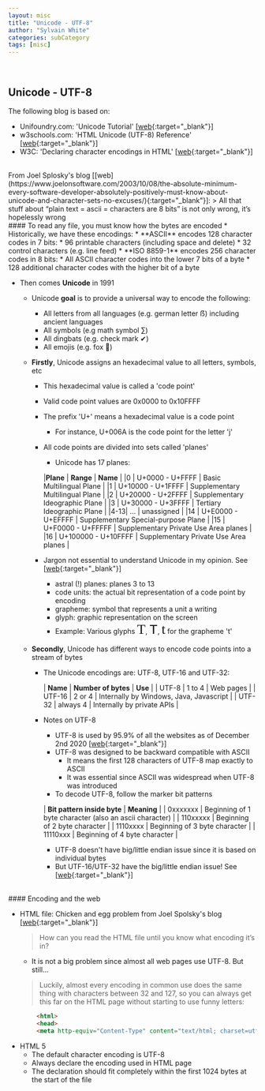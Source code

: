 ```yaml
---
layout: misc
title: "Unicode - UTF-8"
author: "Sylvain White"
categories: subCategory
tags: [misc]
---
```


<br/>

## Unicode - UTF-8

The following blog is based on:
* Unifoundry.com: 'Unicode Tutorial' [[web](http://www.unifoundry.com/unicode-tutorial.html){:target="_blank"}]
* w3schools.com: 'HTML Unicode (UTF-8) Reference' [[web](https://www.w3schools.com/charsets/ref_html_utf8.asp){:target="_blank"}]
* W3C: 'Declaring character encodings in HTML' [[web](https://www.w3.org/International/questions/qa-html-encoding-declarations){:target="_blank"}]

<br/>
From Joel Splosky's blog [[web](https://www.joelonsoftware.com/2003/10/08/the-absolute-minimum-every-software-developer-absolutely-positively-must-know-about-unicode-and-character-sets-no-excuses/){:target="_blank"}]:
> All that stuff about “plain text = ascii = characters are 8 bits” is not only wrong, it’s hopelessly wrong

<br/>
#### To read any file, you must know how the bytes are encoded
* Historically, we have these encodings:
    * **ASCII** encodes 128 character codes in 7 bits:
        * 96 printable characters (including space and delete) 
        * 32 control characters (e.g. line feed)
    * **ISO 8859-1** encodes 256 character codes in 8 bits:
        * All ASCII character codes into the lower 7 bits of a byte
        * 128 additional character codes with the higher bit of a byte

* Then comes **Unicode** in 1991
    * Unicode **goal** is to provide a universal way to encode the following:
        * All letters from all languages (e.g. german letter &#7838;) including ancient languages
        * All symbols (e.g math symbol &#8721;)
        * All dingbats (e.g. check mark &#10004;)
        * All emojis (e.g. fox &#128054;)
    * **Firstly**, Unicode assigns an hexadecimal value to all letters, symbols, etc
        * This hexadecimal value is called a 'code point' 
        * Valid code point values are 0x0000 to 0x10FFFF
        * The prefix 'U+' means a hexadecimal value is a code point
            * For instance, U+006A is the code point for the letter 'j'
        * All code points are divided into sets called 'planes'
            * Unicode has 17 planes:

            |**Plane** | **Range** | **Name** |
            |0	| U+0000 - U+FFFF | Basic Multilingual Plane |
            |1  | U+10000 - U+1FFFF | Supplementary Multilingual Plane |
            |2	| U+20000 - U+2FFFF | Supplementary Ideographic Plane |
            |3	| U+30000 - U+3FFFF | Tertiary Ideographic Plane |
            |4-13| … | unassigned |
            |14	| U+E0000 - U+EFFFF | Supplement­ary Special-purpose Plane | 
            |15	| U+F0000 - U+FFFFF | Supplement­ary Private Use Area planes |
            |16	| U+100000 - U+10FFFF | Supplement­ary Private Use Area planes |

        * Jargon not essential to understand Unicode in my opinion. See [[web](https://flaviocopes.com/unicode/#code-units){:target="_blank"}]

            * astral (!) planes: planes 3 to 13
            * code units: the actual bit representation of a code point by encoding
            * grapheme: symbol that represents a unit a writing
            * glyph: graphic representation on the screen
            * Example: Various glyphs <span style="font-family:'Times New Roman'; font-size:2em;">T</span>, <span style="font-family:Courier; font-size:2em;">T</span>, <span style="font-family:'Times New Roman'; font-size:2em;">t</span> for the grapheme 't'

    * **Secondly**, Unicode has different ways to encode code points into a stream of bytes
        * The Unicode encodings are: UTF-8, UTF-16 and UTF-32:

            | **Name** | **Number of bytes** | **Use** |
            | UTF-8	| 1 to 4 | Web pages |
            | UTF-16 | 2 or 4 | Internally by Windows, Java, Javascript |
            | UTF-32 | always 4 | Internally by private APIs |

        * Notes on UTF-8
            * UTF-8 is used by 95.9% of all the websites as of December 2nd 2020 [[web](https://w3techs.com/technologies/overview/character_encoding){:target="_blank"}]
            * UTF-8 was designed to be backward compatible with ASCII
                * It means the first 128 characters of UTF-8 map exactly to ASCII
                * It was essential since ASCII was widespread when UTF-8 was introduced
            * To decode UTF-8, follow the marker bit patterns

            | **Bit pattern inside byte** | **Meaning** |
            | 0xxxxxxx | Beginning of 1 byte character (also an ascii character) |
            | 110xxxxx | Beginning of 2 byte character |
            | 1110xxxx | Beginning of 3 byte character |
            | 11110xxx | Beginning of 4 byte character |

            * UTF-8 doesn't have big/little endian issue since it is based on individual bytes
            * But UTF-16/UTF-32 have the big/little endian issue! See [[web](https://www.w3.org/International/questions/qa-byte-order-mark#){:target="_blank"}]

<br/>
#### Encoding and the web

* HTML file: Chicken and egg problem from Joel Spolsky's blog [[web](https://www.joelonsoftware.com/2003/10/08/the-absolute-minimum-every-software-developer-absolutely-positively-must-know-about-unicode-and-character-sets-no-excuses/){:target="_blank"}]
    > How can you read the HTML file until you know what encoding it’s in?

   * It is not a big problem since almost all web pages use UTF-8. But still...
    
    > Luckily, almost every encoding in common use does the same thing with characters between 32 and 127, so 
    you can always get this far on the HTML page without starting to use funny letters:

```html
        <html>
        <head>
        <meta http-equiv="Content-Type" content="text/html; charset=utf-8">
```
* HTML 5
    * The default character encoding is UTF-8
    * Always declare the encoding used in HTML page
    * The declaration should fit completely within the first 1024 bytes at the start of the file
